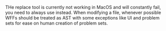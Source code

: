 THe replace tool is currently not working in MacOS and will constantly fail, 
you need to always use instead.
When modifying a file, whenever possible WFFs should be treated as AST with some exceptions like UI and problem sets for ease on human creation of problem sets. 
